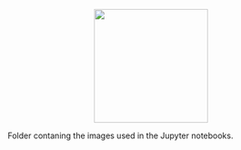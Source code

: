<p align="center"><img src="https://twinsolar.eu/wp-content/uploads/2023/03/logo_twinsolar_seul.png" width="200"></p>

Folder contaning the images used in the Jupyter notebooks.
